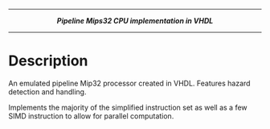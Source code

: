 
---
**<p align="center"><i>Pipeline Mips32 CPU implementation in VHDL</i></p>**

---

# Description
An emulated pipeline Mip32 processor created in VHDL. Features hazard detection and handling.

Implements the majority of the simplified instruction set as well as a few SIMD instruction to allow for parallel computation. 
